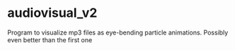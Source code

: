 # audiovisual_v2
Program to visualize mp3 files as eye-bending particle animations. Possibly even better than the first one
